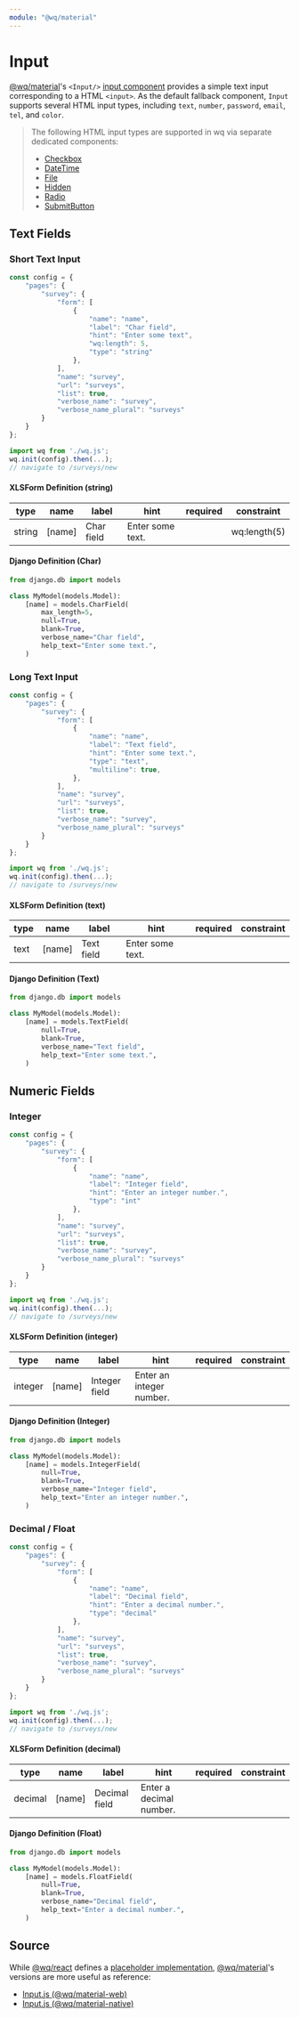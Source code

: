 ```yaml
---
module: "@wq/material"
---
```


# Input

[@wq/material]'s `<Input/>` [input component][index] provides a simple text input corresponding to a HTML `<input>`.  As the default fallback component, `Input` supports several HTML input types, including `text`, `number`, `password`, `email`, `tel`, and `color`.

> The following HTML input types are supported in wq via separate dedicated components:
>  * [Checkbox]
>  * [DateTime]
>  * [File]
>  * [Hidden]
>  * [Radio]
>  * [SubmitButton]

## Text Fields

### Short Text Input

```javascript
const config = {
    "pages": {
        "survey": {
            "form": [
                {
                    "name": "name",
                    "label": "Char field",
                    "hint": "Enter some text",
                    "wq:length": 5,
                    "type": "string"
                },
            ],
            "name": "survey",
            "url": "surveys",
            "list": true,
            "verbose_name": "survey",
            "verbose_name_plural": "surveys"
        }
    }
};

import wq from './wq.js';
wq.init(config).then(...);
// navigate to /surveys/new
```

#### XLSForm Definition (string)

type | name | label | hint | required | constraint
-----|------|-------|------|----------|------------
string | [name] | Char field | Enter some text. | | wq:length(5)

#### Django Definition (Char)

```python
from django.db import models

class MyModel(models.Model):
    [name] = models.CharField(
        max_length=5,
        null=True,
        blank=True,
        verbose_name="Char field",
        help_text="Enter some text.",
    )
```

### Long Text Input

```javascript
const config = {
    "pages": {
        "survey": {
            "form": [
                {
                    "name": "name",
                    "label": "Text field",
                    "hint": "Enter some text.",
                    "type": "text",
                    "multiline": true,
                },
            ],
            "name": "survey",
            "url": "surveys",
            "list": true,
            "verbose_name": "survey",
            "verbose_name_plural": "surveys"
        }
    }
};

import wq from './wq.js';
wq.init(config).then(...);
// navigate to /surveys/new
```

#### XLSForm Definition (text)

type | name | label | hint | required | constraint
-----|------|-------|------|----------|------------
text | [name] | Text field | Enter some text. | | 

#### Django Definition (Text)

```python
from django.db import models

class MyModel(models.Model):
    [name] = models.TextField(
        null=True,
        blank=True,
        verbose_name="Text field",
        help_text="Enter some text.",
    )
```

## Numeric Fields

### Integer

```javascript
const config = {
    "pages": {
        "survey": {
            "form": [
                {
                    "name": "name",
                    "label": "Integer field",
                    "hint": "Enter an integer number.",
                    "type": "int"
                },
            ],
            "name": "survey",
            "url": "surveys",
            "list": true,
            "verbose_name": "survey",
            "verbose_name_plural": "surveys"
        }
    }
};

import wq from './wq.js';
wq.init(config).then(...);
// navigate to /surveys/new
```

#### XLSForm Definition (integer)

type | name | label | hint | required | constraint
-----|------|-------|------|----------|------------
integer | [name] | Integer field | Enter an integer number. | | 

#### Django Definition (Integer)

```python
from django.db import models

class MyModel(models.Model):
    [name] = models.IntegerField(
        null=True,
        blank=True,
        verbose_name="Integer field",
        help_text="Enter an integer number.",
    )
```

### Decimal / Float

```javascript
const config = {
    "pages": {
        "survey": {
            "form": [
                {
                    "name": "name",
                    "label": "Decimal field",
                    "hint": "Enter a decimal number.",
                    "type": "decimal"
                },
            ],
            "name": "survey",
            "url": "surveys",
            "list": true,
            "verbose_name": "survey",
            "verbose_name_plural": "surveys"
        }
    }
};

import wq from './wq.js';
wq.init(config).then(...);
// navigate to /surveys/new
```

#### XLSForm Definition (decimal)

type | name | label | hint | required | constraint
-----|------|-------|------|----------|------------
decimal | [name] | Decimal field | Enter a decimal number. | | 

#### Django Definition (Float)

```python
from django.db import models

class MyModel(models.Model):
    [name] = models.FloatField(
        null=True,
        blank=True,
        verbose_name="Decimal field",
        help_text="Enter a decimal number.",
    )
```

## Source

While [@wq/react] defines a [placeholder implementation][react-src], [@wq/material]'s versions are more useful as reference:

 * [Input.js (@wq/material-web)][material-web-src]
 * [Input.js (@wq/material-native)][material-native-src]


[index]: ./index.md
[@wq/react]: ../@wq/react.md
[@wq/material]: ../@wq/material.md
[Checkbox]: ./Checkbox.md
[DateTime]: ./DateTime.md
[File]: ./File.md
[Hidden]: ./Hidden.md
[Radio]: ./Radio.md
[SubmitButton]: ../components/SubmitButton.md
[react-src]: https://github.com/wq/wq.app/blob/main/packages/react/src/inputs/Input.js
[material-web-src]: https://github.com/wq/wq.app/blob/main/packages/material-web/src/inputs/Input.js
[material-native-src]: https://github.com/wq/wq.app/blob/main/packages/material-native/src/inputs/Input.js

